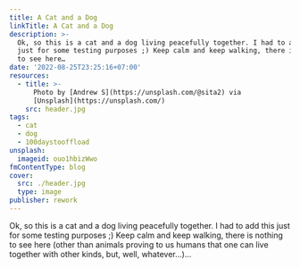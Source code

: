 ```yaml
---
title: A Cat and a Dog
linkTitle: A Cat and a Dog
description: >-
  Ok, so this is a cat and a dog living peacefully together. I had to add this
  just for some testing purposes ;) Keep calm and keep walking, there is nothing
  to see here…
date: '2022-08-25T23:25:16+07:00'
resources:
  - title: >-
      Photo by [Andrew S](https://unsplash.com/@sita2) via
      [Unsplash](https://unsplash.com/)
    src: header.jpg
tags:
  - cat
  - dog
  - 100daystooffload
unsplash:
  imageid: ouo1hbizWwo
fmContentType: blog
cover:
  src: ./header.jpg
  type: image
publisher: rework
---
```


Ok, so this is a cat and a dog living peacefully together. I had to add this just for some testing purposes ;) Keep calm and keep walking, there is nothing to see here (other than animals proving to us humans that one can live together with other kinds, but, well, whatever…)…
